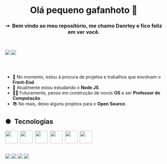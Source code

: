 

<!--guanabara references-->          

<h1 align="center">Olá pequeno gafanhoto 🖖</h1>

<h3 align="center">➙&nbsp;&nbsp;Bem vindo ao meu repositório, me chamo Danrley e fico feliz em ver você.</h3>

<br>

<p>
<a href="https://github.com/anuraghazra/github-readme-stats"><img src = "https://github-readme-stats.vercel.app/api?username=dynmopi&show_icons=true&theme=dark" align="left"></a>
</p>

<p>
    <a href="https://github.com/anuraghazra/github-readme-stats"><img src = "https://github-readme-stats.vercel.app/api/top-langs/?username=dynmopi&layout=compact&theme=dark" align="center"></a>
</p>


<br>
<br>
<ul>
    <li>
        🔭 No momento, estou à procura de projetos e trabalhos que envolvam o <strong>Front-End</strong>.
    </li>
    <li>
        🌱 Atualmente estou estudando o <strong>Node JS</strong>.
    </li>
    <li>
        🧑‍💻 Futuramente, penso em construção de novos <strong>OS</strong> e ser <strong>Professor de Computação</strong>.
    </li>
    <li>
        📚 No mais, deixo alguns projetos para o <strong>Open Source.</strong>
    </li>
</ul>
<h2>●&nbsp;&nbsp;Tecnologias</h2>


<a href="https://developer.mozilla.org/pt-BR/docs/Web/JavaScript"><img src="https://cdn.jsdelivr.net/gh/devicons/devicon@latest/icons/javascript/javascript-original.svg" height="40px" /></a>&nbsp;
<a href="https://developer.mozilla.org/pt-BR/docs/Web/HTML"><img src="https://cdn.jsdelivr.net/gh/devicons/devicon@latest/icons/html5/html5-original.svg" height="40px"/></a>&nbsp;
<a href="https://developer.mozilla.org/pt-BR/docs/Web/CSS"><img src="https://cdn.jsdelivr.net/gh/devicons/devicon@latest/icons/css3/css3-original.svg" height="40px" /></a>&nbsp;
<a href="https://www.php.net/"><img src="https://cdn.jsdelivr.net/gh/devicons/devicon@latest/icons/php/php-original.svg" height="40px"/></a>&nbsp;
<a href="https://www.linux.org/"><img src="https://cdn.jsdelivr.net/gh/devicons/devicon@latest/icons/linux/linux-original.svg" height="40px"/></a>&nbsp;
<a href="https://www.debian.org/"><img src="https://cdn.jsdelivr.net/gh/devicons/devicon@latest/icons/debian/debian-original.svg" height="40px"/></a>&nbsp;



<h2></h2>

<a href="https://www.youtube.com/channel/UCNuWW5cWPvGkBQ1U6403bvA"><img src="https://img.shields.io/badge/YouTube-FF0000?style=for-the-badge&logo=youtube&logoColor=white"></img></a>
<a href = "contato.devdanrley@gmail.com"><img src="https://img.shields.io/badge/Gmail-D14836?style=for-the-badge&logo=gmail&logoColor=white"></a></img>
<a href="https://www.instagram.com/dev.danrley/"><img src="https://img.shields.io/badge/Instagram-E4405F?style=for-the-badge&logo=instagram&logoColor=white"></a></img>
<a href="https://www.linkedin.com/in/danrley-maranhão">
<img src="https://img.shields.io/badge/LinkedIn-0077B5?style=for-the-badge&logo=linkedin&logoColor=white"></img>
</a>

<!--futuramente: <a href="#"><img src="https://img.shields.io/badge/Discord-7289DA?style=for-the-badge&logo=discord&logoColor=white"></img></a>-->


          
          
          
          

        
          
